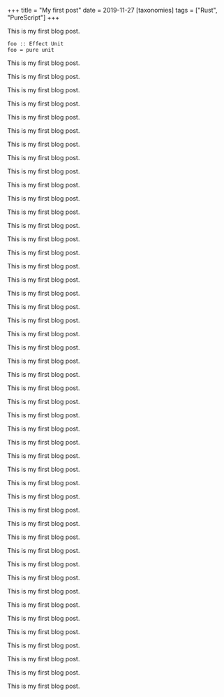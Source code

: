 +++
title = "My first post"
date = 2019-11-27
[taxonomies]
tags = ["Rust", "PureScript"]
+++

This is my first blog post.

```purescript,linenos
foo :: Effect Unit
foo = pure unit
```

This is my first blog post.

This is my first blog post.

This is my first blog post.

This is my first blog post.

This is my first blog post.

This is my first blog post.

This is my first blog post.

This is my first blog post.

This is my first blog post.

This is my first blog post.

This is my first blog post.

This is my first blog post.

This is my first blog post.

This is my first blog post.

This is my first blog post.

This is my first blog post.

This is my first blog post.

This is my first blog post.

This is my first blog post.

This is my first blog post.

This is my first blog post.

This is my first blog post.

This is my first blog post.

This is my first blog post.

This is my first blog post.

This is my first blog post.

This is my first blog post.

This is my first blog post.

This is my first blog post.

This is my first blog post.

This is my first blog post.

This is my first blog post.

This is my first blog post.

This is my first blog post.

This is my first blog post.

This is my first blog post.

This is my first blog post.


This is my first blog post.

This is my first blog post.


This is my first blog post.

This is my first blog post.


This is my first blog post.

This is my first blog post.


This is my first blog post.

This is my first blog post.


This is my first blog post.

This is my first blog post.
